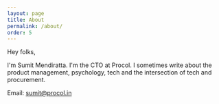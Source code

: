 ```yaml
---
layout: page
title: About
permalink: /about/
order: 5
---
```


Hey folks, 

I'm Sumit Mendiratta. I'm the CTO at Procol. I sometimes write about the product management, psychology, tech and the intersection of tech and procurement.  
  
     
Email: [sumit@procol.in](mailto:sumit@procol.in)